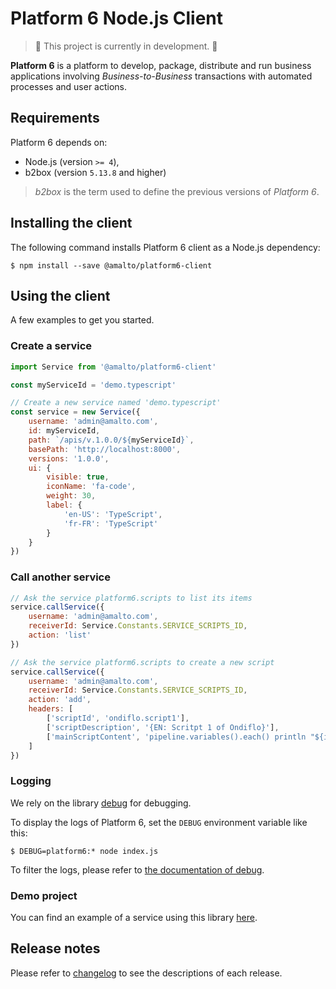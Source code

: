 # Platform 6 Node.js Client

> :construction: This project is currently in development. :construction:


__Platform 6__ is a platform to develop, package, distribute and run business applications involving _Business-to-Business_ transactions with automated processes and user actions.

## Requirements

Platform 6 depends on:

- Node.js (version `>= 4`),
- b2box (version `5.13.8` and higher)

> _b2box_ is the term used to define the previous versions of _Platform 6_.

## Installing the client

The following command installs Platform 6 client as a Node.js dependency:

```console
$ npm install --save @amalto/platform6-client
```

## Using the client

A few examples to get you started.

### Create a service
```javascript
import Service from '@amalto/platform6-client'

const myServiceId = 'demo.typescript'

// Create a new service named 'demo.typescript'
const service = new Service({
	username: 'admin@amalto.com',
	id: myServiceId,
	path: `/apis/v.1.0.0/${myServiceId}`,
	basePath: 'http://localhost:8000',
	versions: '1.0.0',
	ui: {
		visible: true,
		iconName: 'fa-code',
		weight: 30,
		label: {
			'en-US': 'TypeScript',
			'fr-FR': 'TypeScript'
		}
	}
})
```

### Call another service
```javascript
// Ask the service platform6.scripts to list its items
service.callService({
	username: 'admin@amalto.com',
	receiverId: Service.Constants.SERVICE_SCRIPTS_ID,
	action: 'list'
})

// Ask the service platform6.scripts to create a new script
service.callService({
	username: 'admin@amalto.com',
	receiverId: Service.Constants.SERVICE_SCRIPTS_ID,
	action: 'add',
	headers: [
		['scriptId', 'ondiflo.script1'],
		['scriptDescription', '{EN: Scritpt 1 of Ondiflo}'],
		['mainScriptContent', 'pipeline.variables().each() println "${it}"']
	]
})
```

### Logging

We rely on the library [debug](https://github.com/visionmedia/debug) for debugging.

To display the logs of Platform 6, set the `DEBUG` environment variable like this:

```console
$ DEBUG=platform6:* node index.js
```

To filter the logs, please refer to [the documentation of debug](https://github.com/visionmedia/debug#debug).

### Demo project

You can find an example of a service using this library [here](https://bitbucket.org/amalto/dev-service-typescript).

## Release notes

Please refer to [changelog](./CHANGELOG.md) to see the descriptions of each release.
